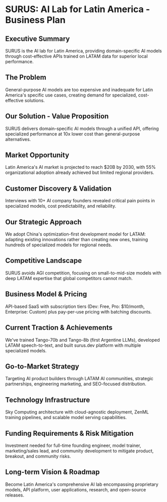 # SURUS: AI Lab for Latin America - Business Plan

## Executive Summary
SURUS is the AI lab for Latin America, providing domain-specific AI models through cost-effective APIs trained on LATAM data for superior local performance.

## The Problem
General-purpose AI models are too expensive and inadequate for Latin America's specific use cases, creating demand for specialized, cost-effective solutions.

## Our Solution - Value Proposition
SURUS delivers domain-specific AI models through a unified API, offering specialized performance at 10x lower cost than general-purpose alternatives.

## Market Opportunity
Latin America's AI market is projected to reach $20B by 2030, with 55% organizational adoption already achieved but limited regional providers.

## Customer Discovery & Validation
Interviews with 10+ AI company founders revealed critical pain points in specialized models, cost predictability, and reliability.

## Our Strategic Approach
We adopt China's optimization-first development model for LATAM: adapting existing innovations rather than creating new ones, training hundreds of specialized models for regional needs.

## Competitive Landscape
SURUS avoids AGI competition, focusing on small-to-mid-size models with deep LATAM expertise that global competitors cannot match.

## Business Model & Pricing
API-based SaaS with subscription tiers (Dev: Free, Pro: $10/month, Enterprise: Custom) plus pay-per-use pricing with batching discounts.

## Current Traction & Achievements
We've trained Tango-70b and Tango-8b (first Argentine LLMs), developed LATAM speech-to-text, and built surus.dev platform with multiple specialized models.

## Go-to-Market Strategy
Targeting AI product builders through LATAM AI communities, strategic partnerships, engineering marketing, and SEO-focused distribution.

## Technology Infrastructure
Sky Computing architecture with cloud-agnostic deployment, ZenML training pipelines, and scalable model serving capabilities.

## Funding Requirements & Risk Mitigation
Investment needed for full-time founding engineer, model trainer, marketing/sales lead, and community development to mitigate product, breakout, and community risks.

## Long-term Vision & Roadmap
Become Latin America's comprehensive AI lab encompassing proprietary models, API platform, user applications, research, and open-source releases.